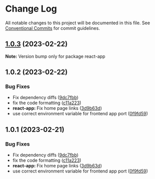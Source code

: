 # Change Log

All notable changes to this project will be documented in this file.
See [Conventional Commits](https://conventionalcommits.org) for commit guidelines.

## [1.0.3](https://github.com/dhruv-m-patel/node-react-monorepo/compare/react-app@1.0.2...react-app@1.0.3) (2023-02-22)

**Note:** Version bump only for package react-app

## 1.0.2 (2023-02-22)

### Bug Fixes

- Fix dependency diffs ([9dc7fbb](https://github.com/dhruv-m-patel/node-react-monorepo/commit/9dc7fbb59532590da154c9bb136de19716100aba))
- fix the code formatting ([c11a223](https://github.com/dhruv-m-patel/node-react-monorepo/commit/c11a223ae9225685ae5c8814e55c6d12fb013283))
- **react-app:** Fix home page links ([3d9b63d](https://github.com/dhruv-m-patel/node-react-monorepo/commit/3d9b63dc3d70b1b129b7d7658aae8d547bc0127a))
- use correct environment variable for frontend app port ([0f9fd59](https://github.com/dhruv-m-patel/node-react-monorepo/commit/0f9fd59862dd8c8b6cf83798f6d1473bae535866))

## 1.0.1 (2023-02-21)

### Bug Fixes

- Fix dependency diffs ([9dc7fbb](https://github.com/dhruv-m-patel/node-react-monorepo/commit/9dc7fbb59532590da154c9bb136de19716100aba))
- fix the code formatting ([c11a223](https://github.com/dhruv-m-patel/node-react-monorepo/commit/c11a223ae9225685ae5c8814e55c6d12fb013283))
- **react-app:** Fix home page links ([3d9b63d](https://github.com/dhruv-m-patel/node-react-monorepo/commit/3d9b63dc3d70b1b129b7d7658aae8d547bc0127a))
- use correct environment variable for frontend app port ([0f9fd59](https://github.com/dhruv-m-patel/node-react-monorepo/commit/0f9fd59862dd8c8b6cf83798f6d1473bae535866))
